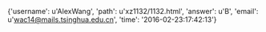 {'username': u'AlexWang', 'path': u'xz1132/1132.html', 'answer': u'B', 'email': u'wac14@mails.tsinghua.edu.cn', 'time': '2016-02-23:17:42:13'}